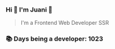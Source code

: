 ### Hi 👋 I&#39;m Juani 🦁

> I&#39;m a Frontend Web Developer SSR

### 📚 Days being a developer: 1023
